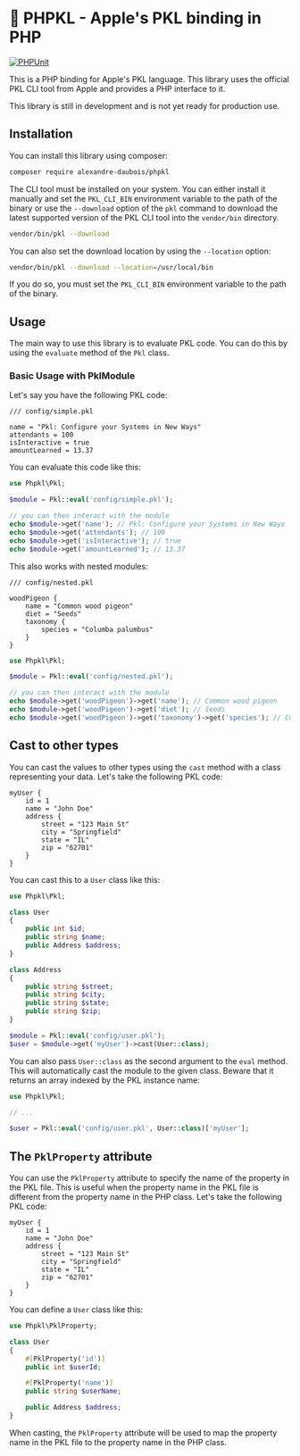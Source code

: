 🥒 PHPKL - Apple's PKL binding in PHP
=====================================

[![PHPUnit](https://github.com/alexandre-daubois/phpkl/actions/workflows/ci.yaml/badge.svg)](https://github.com/alexandre-daubois/phpkl/actions/workflows/ci.yaml)

This is a PHP binding for Apple's PKL language. This library uses the official PKL CLI tool from Apple and
provides a PHP interface to it.

This library is still in development and is not yet ready for production use.

## Installation

You can install this library using composer:

```bash
composer require alexandre-daubois/phpkl
```

The CLI tool must be installed on your system. You can either install it manually and set the `PKL_CLI_BIN`
environment variable to the path of the binary or use the `--download` option of the `pkl` command to download
the latest supported version of the PKL CLI tool into the `vendor/bin` directory.

```bash
vendor/bin/pkl --download
```

You can also set the download location by using the `--location` option:

```bash
vendor/bin/pkl --download --location=/usr/local/bin
```

If you do so, you must set the `PKL_CLI_BIN` environment variable to the path of the binary.

## Usage

The main way to use this library is to evaluate PKL code. You can do this by using the `evaluate` method of the
`Pkl` class.

### Basic Usage with PklModule

Let's say you have the following PKL code:

```pkl
/// config/simple.pkl

name = "Pkl: Configure your Systems in New Ways"
attendants = 100
isInteractive = true
amountLearned = 13.37
```

You can evaluate this code like this:

```php
use Phpkl\Pkl;

$module = Pkl::eval('config/simple.pkl');

// you can then interact with the module
echo $module->get('name'); // Pkl: Configure your Systems in New Ways
echo $module->get('attendants'); // 100
echo $module->get('isInteractive'); // true
echo $module->get('amountLearned'); // 13.37
```

This also works with nested modules:

```pkl
/// config/nested.pkl

woodPigeon {
    name = "Common wood pigeon"
    diet = "Seeds"
    taxonomy {
        species = "Columba palumbus"
    }
}
```

```php
use Phpkl\Pkl;

$module = Pkl::eval('config/nested.pkl');

// you can then interact with the module
echo $module->get('woodPigeon')->get('name'); // Common wood pigeon
echo $module->get('woodPigeon')->get('diet'); // Seeds
echo $module->get('woodPigeon')->get('taxonomy')->get('species'); // Columba palumbus
```

## Cast to other types

You can cast the values to other types using the `cast` method with a class
representing your data. Let's take the following PKL code:

```pkl
myUser {
    id = 1
    name = "John Doe"
    address {
        street = "123 Main St"
        city = "Springfield"
        state = "IL"
        zip = "62701"
    }
}
```

You can cast this to a `User` class like this:

```php
use Phpkl\Pkl;

class User
{
    public int $id;
    public string $name;
    public Address $address;
}

class Address
{
    public string $street;
    public string $city;
    public string $state;
    public string $zip;
}

$module = Pkl::eval('config/user.pkl');
$user = $module->get('myUser')->cast(User::class);
```

You can also pass `User::class` as the second argument to the `eval` method. This will automatically cast the module to
the given class. Beware that it returns an array indexed by the PKL instance name:

```php
use Phpkl\Pkl;

// ...

$user = Pkl::eval('config/user.pkl', User::class)['myUser'];
```

## The `PklProperty` attribute

You can use the `PklProperty` attribute to specify the name of the property in the PKL file. This is useful when the
property name in the PKL file is different from the property name in the PHP class. Let's take the following PKL code:

```pkl
myUser {
    id = 1
    name = "John Doe"
    address {
        street = "123 Main St"
        city = "Springfield"
        state = "IL"
        zip = "62701"
    }
}
```

You can define a `User` class like this:

```php
use Phpkl\PklProperty;

class User
{
    #[PklProperty('id')]
    public int $userId;

    #[PklProperty('name')]
    public string $userName;

    public Address $address;
}
```

When casting, the `PklProperty` attribute will be used to map the property name in the PKL file to the property
name in the PHP class.
